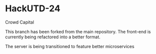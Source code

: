 # HackUTD-24
Crowd Capital

This branch has been forked from the main repository. The front-end is currently being refactored into a better format.

The server is being transitioned to feature better microservices
